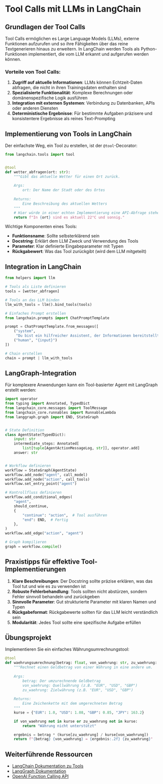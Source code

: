 # Tool Calls mit LLMs in LangChain

## Grundlagen der Tool Calls

Tool Calls ermöglichen es Large Language Models (LLMs), externe Funktionen
aufzurufen und so ihre Fähigkeiten über das reine Textgenerieren hinaus zu
erweitern. In LangChain werden Tools als Python-Funktionen implementiert, die
vom LLM erkannt und aufgerufen werden können.

### Vorteile von Tool Calls:

1. **Zugriff auf aktuelle Informationen**: LLMs können Echtzeit-Daten abfragen,
   die nicht in ihren Trainingsdaten enthalten sind
2. **Spezialisierte Funktionalität**: Komplexe Berechnungen oder
   domänenspezifische Logik ausführen
3. **Integration mit externen Systemen**: Verbindung zu Datenbanken, APIs oder
   anderen Diensten
4. **Deterministische Ergebnisse**: Für bestimmte Aufgaben präzisere und
   konsistentere Ergebnisse als reines Text-Prompting

## Implementierung von Tools in LangChain

Der einfachste Weg, ein Tool zu erstellen, ist der `@tool`-Decorator:

```python
from langchain.tools import tool


@tool
def wetter_abfragen(ort: str):
    """Gibt das aktuelle Wetter für einen Ort zurück.
    
    Args:
        ort: Der Name der Stadt oder des Ortes
    
    Returns:
        Eine Beschreibung des aktuellen Wetters
    """
    # Hier würde in einer echten Implementierung eine API-Abfrage stehen
    return f"In {ort} sind es aktuell 22°C und sonnig."
```

Wichtige Komponenten eines Tools:

- **Funktionsname**: Sollte selbsterklärend sein
- **Docstring**: Erklärt dem LLM Zweck und Verwendung des Tools
- **Parameter**: Klar definierte Eingabeparameter mit Typen
- **Rückgabewert**: Was das Tool zurückgibt (wird dem LLM mitgeteilt)

## Integration in LangChain

```python
from helpers import llm

# Tools als Liste definieren
tools = [wetter_abfragen]

# Tools an das LLM binden
llm_with_tools = llm().bind_tools(tools)

# Einfaches Prompt erstellen
from langchain.prompts import ChatPromptTemplate

prompt = ChatPromptTemplate.from_messages([
    ("system",
     "Du bist ein hilfreicher Assistent, der Informationen bereitstellt."),
    ("human", "{input}")
])

# Chain erstellen
chain = prompt | llm_with_tools
```

## LangGraph-Integration

Für komplexere Anwendungen kann ein Tool-basierter Agent mit LangGraph erstellt
werden:

```python
import operator
from typing import Annotated, TypedDict
from langchain_core.messages import ToolMessage
from langchain_core.runnables import RunnableLambda
from langgraph.graph import END, StateGraph


# State Definition
class AgentState(TypedDict):
    input: str
    intermediate_steps: Annotated[
        list[tuple[AgentActionMessageLog, str]], operator.add]
    answer: str


# Workflow definieren
workflow = StateGraph(AgentState)
workflow.add_node("agent", call_model)
workflow.add_node("action", call_tools)
workflow.set_entry_point("agent")

# Kontrollfluss definieren
workflow.add_conditional_edges(
    "agent",
    should_continue,
    {
        "continue": "action",  # Tool ausführen 
        "end": END,  # Fertig
    },
)
workflow.add_edge("action", "agent")

# Graph kompilieren
graph = workflow.compile()
```

## Praxistipps für effektive Tool-Implementierungen

1. **Klare Beschreibungen**: Der Docstring sollte präzise erklären, was das Tool
   tut und wie es zu verwenden ist
2. **Robuste Fehlerbehandlung**: Tools sollten nicht abstürzen, sondern Fehler
   sinnvoll behandeln und zurückgeben
3. **Sinnvolle Parameter**: Gut strukturierte Parameter mit klaren Namen und
   Typen
4. **Rückgabeformat**: Rückgabewerte sollten für das LLM leicht verständlich
   sein
5. **Modularität**: Jedes Tool sollte eine spezifische Aufgabe erfüllen

## Übungsprojekt

Implementieren Sie ein einfaches Währungsumrechnungstool:

```python
@tool
def waehrungsumrechnung(betrag: float, von_waehrung: str, zu_waehrung: str):
    """Rechnet einen Geldbetrag von einer Währung in eine andere um.
    
    Args:
        betrag: Der umzurechnende Geldbetrag
        von_waehrung: Quellwährung (z.B. "EUR", "USD", "GBP")
        zu_waehrung: Zielwährung (z.B. "EUR", "USD", "GBP")
        
    Returns:
        Eine Zeichenkette mit dem umgerechneten Betrag
    """
    kurse = {"EUR": 1.0, "USD": 1.08, "GBP": 0.85, "JPY": 163.2}

    if von_waehrung not in kurse or zu_waehrung not in kurse:
        return "Währung nicht unterstützt"

    ergebnis = betrag * (kurse[zu_waehrung] / kurse[von_waehrung])
    return f"{betrag} {von_waehrung} = {ergebnis:.2f} {zu_waehrung}"
```

## Weiterführende Ressourcen

- [LangChain Dokumentation zu Tools](https://python.langchain.com/docs/modules/tools/)
- [LangGraph Dokumentation](https://langchain-ai.github.io/langgraph/)
- [OpenAI Function Calling API](https://platform.openai.com/docs/guides/function-calling)
